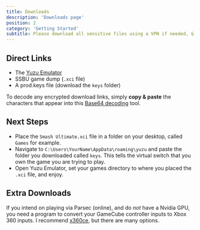 ```yaml
---
title: Downloads
description: 'Downloads page'
position: 2
category: 'Getting Started'
subtitle: Please download all sensitive files using a VPN if needed, & do not redistribute them.
---
```


## Direct Links
- The [Yuzu Emulator](https://yuzu-emu.org/downloads/)
- SSBU <expandable-link>game dump</expandable-link> (`.xci` file)
- A <expandable-link>prod.keys</expandable-link> file (download the `keys` folder)

<alert type="info">
  To decode any encrypted download links, simply <b>copy & paste</b> the characters that appear into this <a href="https://www.base64decode.org" title="Base64 Decoder" target="_blank">Base64 decoding</a> tool.
</alert>

## Next Steps
- Place the ```Smash Ultimate.xci``` file in a folder on your desktop, called `Games` for example.
- Navigate to `C:\Users\YourName\AppData\roaming\yuzu` and paste the folder you downloaded called `keys`. This tells the virtual switch that you own the game you are trying to play.
- Open Yuzu Emulator, set your games directory to where you placed the ```.xci``` file, and enjoy.


## Extra Downloads
If you intend on playing via Parsec (online), and do _not_ have a Nvidia GPU, you need a program to convert your GameCube controller inputs to Xbox 360 inputs. I recommend [x360ce](https://www.x360ce.com/), but there are many options.
